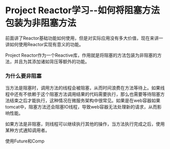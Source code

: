 # Project Reactor学习--如何将阻塞方法包装为非阻塞方法

前面讲了Reactor基础功能如何使用，但是对实际应用没有多大价值，现在来讲一讲如何使用Reactor实现有意义的功能。

Project Reactor作为一个Reactive库，作用就是将阻塞的方法包装为非阻塞的方法，并且为其添加诸如背压等额外的功能。

### 为什么要非阻塞

当方法是阻塞时，调用方法的线程会被阻塞，从而时间浪费在方法等待上。如果线程中还有不依赖于这个阻塞方法调用结果的代码需要执行，那么也需要等待阻塞方法结束之后才能执行，这种情况在微服务架构中很常见。如果是在web容器如果tomcat中，阻塞方法还会阻塞IO线程，导致web容器无法处理新的请求，从而影响性能。

如果方法是非阻塞，则线程可以继续执行其他的操作，当方法执行完成之后，使用某种方式通知调用者。

使用Future和Comp


